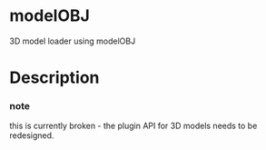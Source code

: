 modelOBJ
===

3D model loader using modelOBJ

# Description


### note

this is currently broken - the plugin API for 3D models needs to be
redesigned.
